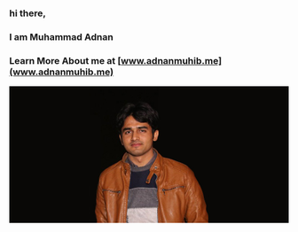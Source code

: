 ### hi there, 
### I am Muhammad Adnan
### Learn More About me at [www.adnanmuhib.me](www.adnanmuhib.me)
![Profile Picture](https://github.com/AdnanMuhib/AdnanMuhib/blob/master/images/main-photo.jpg)
